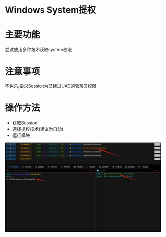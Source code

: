 # Windows System提权

# 主要功能
尝试使用多种技术获取system权限

# 注意事项
不免杀,要求Session为已绕过UAC的管理员权限

# 操作方法
+ 获取Session
+ 选择提权技术(建议为自动)
+ 运行模块

![](img\PrivilegeEscalation_ProcessInjection_Getsystem\1.webp)


